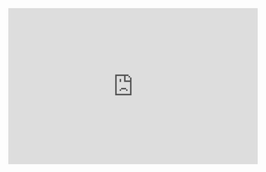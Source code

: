 <iframe width="100%" height="315" src="https://www.youtube.com/embed/wRqY7VvH9Y0" title="YouTube video player" frameborder="0" allow="accelerometer; autoplay; clipboard-write; encrypted-media; gyroscope; picture-in-picture" allowfullscreen></iframe>